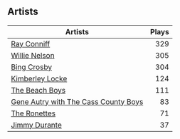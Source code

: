 ## Artists
Artists | Plays 
----- | -----: 
[Ray Conniff](/artists/ray-conniff-104848) | 329
[Willie Nelson](/artists/willie-nelson-631) | 305
[Bing Crosby](/artists/bing-crosby-1864) | 304
[Kimberley Locke](/artists/kimberley-locke-122102) | 124
[The Beach Boys](/artists/the-beach-boys-3455) | 111
[Gene Autry with The Cass County Boys](/artists/gene-autry-with-the-cass-county-boys-120868) | 83
[The Ronettes](/artists/the-ronettes-89545) | 71
[Jimmy Durante](/artists/jimmy-durante-13750) | 37

